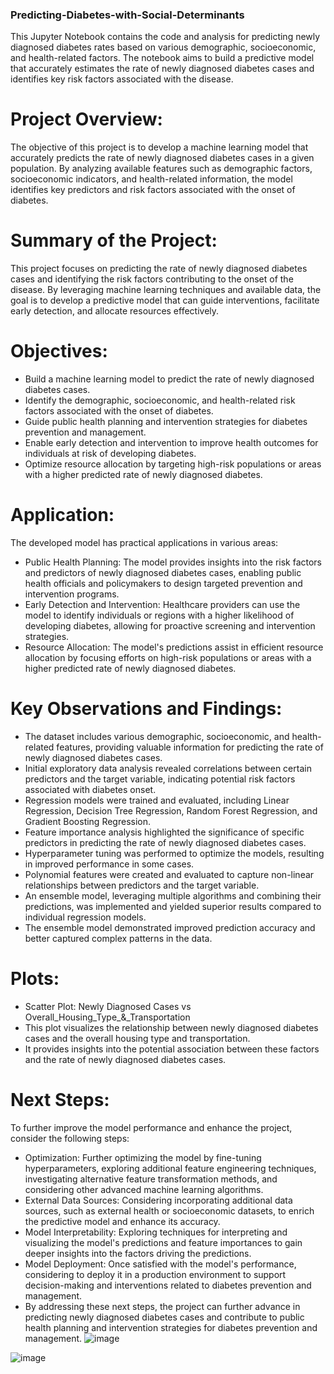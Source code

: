 ### Predicting-Diabetes-with-Social-Determinants

This Jupyter Notebook contains the code and analysis for predicting newly diagnosed diabetes rates based on various demographic, socioeconomic, and health-related factors. The notebook aims to build a predictive model that accurately estimates the rate of newly diagnosed diabetes cases and identifies key risk factors associated with the disease.

# Project Overview:

The objective of this project is to develop a machine learning model that accurately predicts the rate of newly diagnosed diabetes cases in a given population. By analyzing available features such as demographic factors, socioeconomic indicators, and health-related information, the model identifies key predictors and risk factors associated with the onset of diabetes.

# Summary of the Project:

This project focuses on predicting the rate of newly diagnosed diabetes cases and identifying the risk factors contributing to the onset of the disease. By leveraging machine learning techniques and available data, the goal is to develop a predictive model that can guide interventions, facilitate early detection, and allocate resources effectively.

# Objectives:

* Build a machine learning model to predict the rate of newly diagnosed diabetes cases.
* Identify the demographic, socioeconomic, and health-related risk factors associated with the onset of diabetes.
* Guide public health planning and intervention strategies for diabetes prevention and management.
* Enable early detection and intervention to improve health outcomes for individuals at risk of developing diabetes.
* Optimize resource allocation by targeting high-risk populations or areas with a higher predicted rate of newly diagnosed diabetes.

# Application:

The developed model has practical applications in various areas:

* Public Health Planning: The model provides insights into the risk factors and predictors of newly diagnosed diabetes cases, enabling public health officials and policymakers to design targeted prevention and intervention programs.
* Early Detection and Intervention: Healthcare providers can use the model to identify individuals or regions with a higher likelihood of developing diabetes, allowing for proactive screening and intervention strategies.
* Resource Allocation: The model's predictions assist in efficient resource allocation by focusing efforts on high-risk populations or areas with a higher predicted rate of newly diagnosed diabetes.

# Key Observations and Findings:

* The dataset includes various demographic, socioeconomic, and health-related features, providing valuable information for predicting the rate of newly diagnosed diabetes cases.
* Initial exploratory data analysis revealed correlations between certain predictors and the target variable, indicating potential risk factors associated with diabetes onset.
* Regression models were trained and evaluated, including Linear Regression, Decision Tree Regression, Random Forest Regression, and Gradient Boosting Regression.
* Feature importance analysis highlighted the significance of specific predictors in predicting the rate of newly diagnosed diabetes cases.
* Hyperparameter tuning was performed to optimize the models, resulting in improved performance in some cases.
* Polynomial features were created and evaluated to capture non-linear relationships between predictors and the target variable.
* An ensemble model, leveraging multiple algorithms and combining their predictions, was implemented and yielded superior results compared to individual regression models.
* The ensemble model demonstrated improved prediction accuracy and better captured complex patterns in the data.


# Plots:

* Scatter Plot: Newly Diagnosed Cases vs Overall_Housing_Type_&_Transportation
*   This plot visualizes the relationship between newly diagnosed diabetes cases and the overall housing type and transportation.
*   It provides insights into the potential association between these factors and the rate of newly diagnosed diabetes cases.

# Next Steps:

To further improve the model performance and enhance the project, consider the following steps:

* Optimization: Further optimizing the model by fine-tuning hyperparameters, exploring additional feature engineering techniques, investigating alternative feature transformation methods, and considering other advanced machine learning algorithms.
* External Data Sources: Considering incorporating additional data sources, such as external health or socioeconomic datasets, to enrich the predictive model and enhance its accuracy.
* Model Interpretability: Exploring techniques for interpreting and visualizing the model's predictions and feature importances to gain deeper insights into the factors driving the predictions.
* Model Deployment: Once satisfied with the model's performance, considering to deploy it in a production environment to support decision-making and interventions related to diabetes prevention and management.
* By addressing these next steps, the project can further advance in predicting newly diagnosed diabetes cases and contribute to public health planning and intervention strategies for diabetes prevention and management.
![image](https://github.com/hdawit/Predicting-Diabetes-with-Social-Determinants/assets/43795941/6ce8a581-ae3f-48cd-86e5-243d8e4ef60b)

![image](https://github.com/hdawit/Predicting-Diabetes-with-Social-Determinants/assets/43795941/602f7624-854c-43a3-9e7d-9aaa3db62310)
